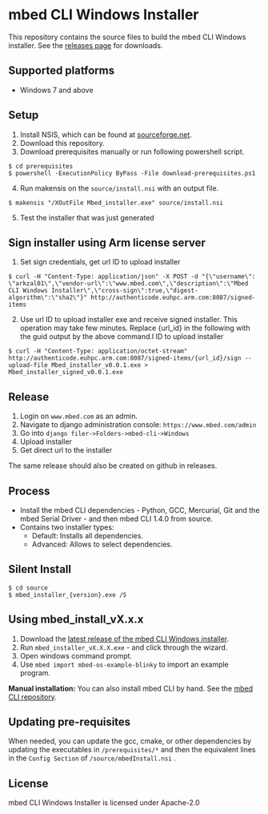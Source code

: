# mbed CLI Windows Installer

This repository contains the source files to build the mbed CLI Windows installer. See the [releases page](https://github.com/ARMmbed/mbed-cli-windows-installer/releases/latest) for downloads.

## Supported platforms

* Windows 7 and above

## Setup

1. Install NSIS, which can be found at [sourceforge.net](http://sourceforge.net).
2. Download this repository.
3. Download prerequisites manually or run following powershell script.

```
$ cd prerequisites
$ powershell -ExecutionPolicy ByPass -File download-prerequisites.ps1
```

4. Run makensis on the `source/install.nsi` with an output file.
```
$ makensis "/XOutFile Mbed_installer.exe" source/install.nsi
```
5. Test the installer that was just generated


## Sign installer using Arm license server

1. Set sign credentials, get url ID to upload installer

```
$ curl -H "Content-Type: application/json" -X POST -d "{\"username\": \"arkzal01\",\"vendor-url\":\"www.mbed.com\",\"description\":\"Mbed CLI Windows Installer\",\"cross-sign\":true,\"digest-algorithm\":\"sha2\"}" http://authenticode.euhpc.arm.com:8087/signed-items
```

2. Use url ID to upload installer exe and receive signed installer. This operation may take few minutes. Replace {url_id} in the following with the guid output by the above command.l ID to upload installer

```
$ curl -H "Content-Type: application/octet-stream" http://authenticode.euhpc.arm.com:8087/signed-items/{url_id}/sign --upload-file Mbed_installer_v0.0.1.exe > Mbed_installer_signed_v0.0.1.exe
```

## Release

1. Login on `www.mbed.com` as an admin.
2. Navigate to django administration console: `https://www.mbed.com/admin`
3. Go into `django filer->Folders->mbed-cli->Windows`
4. Upload installer
5. Get direct url to the installer

The same release should also be created on github in releases.

## Process

* Install the mbed CLI dependencies - Python, GCC, Mercurial, Git and the mbed Serial Driver - and then mbed CLI 1.4.0 from source.
* Contains two installer types:
  * Default: Installs all dependencies.
  * Advanced: Allows to select dependencies.

## Silent Install

```
$ cd source
$ mbed_installer_{version}.exe /S
```

## Using mbed_install_vX.x.x

1. Download the [latest release of the mbed CLI Windows installer](https://github.com/ARMmbed/mbed-cli-windows-installer/releases/latest). 
2. Run `mbed_installer_vX.X.X.exe` - and click through the wizard.
3. Open windows command prompt.
4. Use `mbed import mbed-os-example-blinky` to import an example program.


**Manual installation:** You can also install mbed CLI by hand. See the [mbed CLI repository](https://github.com/ARMmbed/mbed-cli#installing-mbed-cli).

## Updating pre-requisites

When needed, you can update the gcc, cmake, or other dependencies by updating the executables in `/prerequisites/*` and then the equivalent lines in the `Config Section` of `/source/mbedInstall.nsi` . 

## License

mbed CLI Windows Installer is licensed under Apache-2.0


